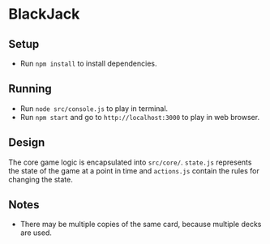 # BlackJack

## Setup
- Run `npm install` to install dependencies.

## Running
- Run `node src/console.js` to play in terminal.
- Run `npm start` and go to `http://localhost:3000` to play in web browser.

## Design
The core game logic is encapsulated into `src/core/`. 
`state.js` represents the state of the game at a point in time and `actions.js` contain the rules for changing the state.

## Notes
- There may be multiple copies of the same card, because multiple decks are used.